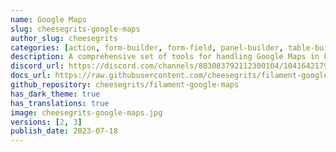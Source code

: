 ```yaml
---
name: Google Maps
slug: cheesegrits-google-maps
author_slug: cheesegrits
categories: [action, form-builder, form-field, panel-builder, table-builder, table-column, widget]
description: A comprehensive set of tools for handling Google Maps in Filament, including form fields, table columns, actions, widgets and Artisan commands.
discord_url: https://discord.com/channels/883083792112300104/1041642179514335252
docs_url: https://raw.githubusercontent.com/cheesegrits/filament-google-maps/main/README.md
github_repository: cheesegrits/filament-google-maps
has_dark_theme: true
has_translations: true
image: cheesegrits-google-maps.jpg
versions: [2, 3]
publish_date: 2023-07-18
---
```


